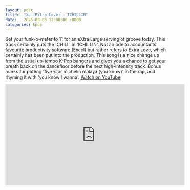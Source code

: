 ```yaml
---
layout: post
title:  "XL (Extra Love) - ICHILLIN"
date:   2025-08-08 12:00:00 +0800
categories: kpop
---
```


Set your funk-o-meter to 11 for an eXtra Large serving of groove today. This track certainly puts the 'CHILL' in 'ICHILLIN'. Not an ode to accountants' favourite productivity software (Excel) but rather refers to Extra Love, which certainly has been put into the production. This song is a nice change up from the usual up-tempo K-Pop bangers and gives you a chance to get your breath back on the dancefloor before the next high-intensity track. Bonus marks for putting 'five-star michelin malaya (you know)' in the rap, and rhyming it with 'you know I wanna'.  <a href="https://www.youtube.com/watch?v=JfHxfqKNKk4">Watch on YouTube</a> 

<iframe width="560" height="315" src="https://www.youtube.com/embed/JfHxfqKNKk4" title="YouTube video player" frameborder="0" allowfullscreen></iframe>